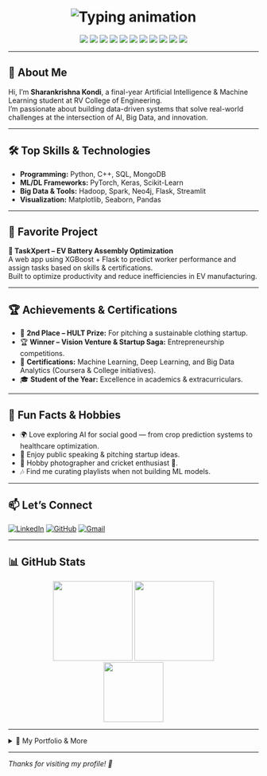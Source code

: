<!-- Typing animation headline -->
<h1 align="center">
  <img src="https://readme-typing-svg.demolab.com?font=Fira+Code&weight=500&size=30&pause=1000&color=2563EB&center=true&vCenter=true&width=450&lines=AI%2FML+Student;Big+Data+Enthusiast;Problem+Solver" alt="Typing animation" />
</h1>

<p align="center">
  <img src="https://img.shields.io/badge/Python-3776AB?style=for-the-badge&logo=python&logoColor=white"/>
  <img src="https://img.shields.io/badge/C++-00599C?style=for-the-badge&logo=cplusplus&logoColor=white"/>
  <img src="https://img.shields.io/badge/SQL-4479A1?style=for-the-badge&logo=postgresql&logoColor=white"/>
  <img src="https://img.shields.io/badge/MongoDB-47A248?style=for-the-badge&logo=mongodb&logoColor=white"/>
  <img src="https://img.shields.io/badge/PyTorch-EE4C2C?style=for-the-badge&logo=pytorch&logoColor=white"/>
  <img src="https://img.shields.io/badge/Keras-D00000?style=for-the-badge&logo=keras&logoColor=white"/>
  <img src="https://img.shields.io/badge/Scikit--Learn-F7931E?style=for-the-badge&logo=scikit-learn&logoColor=white"/>
  <img src="https://img.shields.io/badge/Spark-FDEE21?style=for-the-badge&logo=apache-spark&logoColor=black"/>
  <img src="https://img.shields.io/badge/Hadoop-66CCFF?style=for-the-badge&logo=apache-hadoop&logoColor=black"/>
  <img src="https://img.shields.io/badge/Flask-000000?style=for-the-badge&logo=flask&logoColor=white"/>
  <img src="https://img.shields.io/badge/Streamlit-FF4B4B?style=for-the-badge&logo=streamlit&logoColor=white"/>
</p>

---

## 👋 About Me

Hi, I’m **Sharankrishna Kondi**, a final-year Artificial Intelligence & Machine Learning student at RV College of Engineering.<br>
I’m passionate about building data-driven systems that solve real-world challenges at the intersection of AI, Big Data, and innovation.

---

## 🛠 Top Skills & Technologies

- **Programming:** Python, C++, SQL, MongoDB
- **ML/DL Frameworks:** PyTorch, Keras, Scikit-Learn
- **Big Data & Tools:** Hadoop, Spark, Neo4j, Flask, Streamlit
- **Visualization:** Matplotlib, Seaborn, Pandas

---

## 🚀 Favorite Project

**📌 TaskXpert – EV Battery Assembly Optimization**  
A web app using XGBoost + Flask to predict worker performance and assign tasks based on skills & certifications.<br>
Built to optimize productivity and reduce inefficiencies in EV manufacturing.

---

## 🏆 Achievements & Certifications

- 🥈 **2nd Place – HULT Prize:** For pitching a sustainable clothing startup.
- 🏆 **Winner – Vision Venture & Startup Saga:** Entrepreneurship competitions.
- 📜 **Certifications:** Machine Learning, Deep Learning, and Big Data Analytics (Coursera & College initiatives).
- 🎓 **Student of the Year:** Excellence in academics & extracurriculars.

---

## 🎨 Fun Facts & Hobbies

- 🌍 Love exploring AI for social good — from crop prediction systems to healthcare optimization.
- 🎤 Enjoy public speaking & pitching startup ideas.
- 📸 Hobby photographer and cricket enthusiast 🏏.
- 🎶 Find me curating playlists when not building ML models.

---

## 📫 Let’s Connect

[![LinkedIn](https://img.shields.io/badge/-LinkedIn-blue?style=flat-square&logo=linkedin&logoColor=white&link=https://www.linkedin.com/in/sharankrishnakondi/)](https://www.linkedin.com/in/sharankrishnakondi/)
[![GitHub](https://img.shields.io/badge/-GitHub-black?style=flat-square&logo=github&logoColor=white&link=https://github.com/Sharan-kondi)](https://github.com/Sharan-kondi)
[![Gmail](https://img.shields.io/badge/-Email-red?style=flat-square&logo=gmail&logoColor=white&link=mailto:sharankondi2431@gmail.com)](mailto:sharankondi2431@gmail.com)

---

## 📊 GitHub Stats

<p align="center">
  <img src="https://github-readme-stats.vercel.app/api?username=Sharan-kondi&show_icons=true&theme=radical" height="160"/>
  <img src="https://github-readme-streak-stats.herokuapp.com/?user=Sharan-kondi&theme=radical" height="160"/>
  <br>
  <img src="https://github-readme-stats.vercel.app/api/top-langs/?username=Sharan-kondi&layout=compact&theme=radical" height="120"/>
</p>

---

<details>
  <summary>📁 My Portfolio & More</summary>
  
  - [Portfolio Website](#) <!-- Add your actual portfolio link -->
  - [Resume PDF](#) <!-- Add your actual resume link -->
  - [Medium Articles](#) <!-- Add your blog/medium link if any -->
</details>

---

*Thanks for visiting my profile! 🚀*
